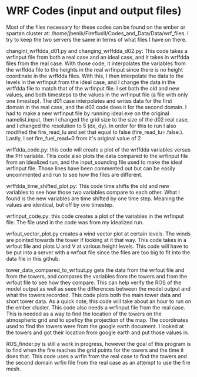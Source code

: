 # WRF Codes (input and output files)
Most of the files necessary for these codes can be found on the ember or spartan cluster at: /home/jbenik/FirefluxII/Codes_and_Data/Data/wrf_files. I try to keep the two servers the same in terms of what files I have on there. 

changint_wrffdda_d01.py and changing_wrffdda_d02.py: This code takes a wrfinput file from both a real case and an ideal case, and it takes in wrffdda files from the real case. With those code, it interpolates the variables from the wrffdda file to the heights in the real wrfinput since there is no height coordinate in the wrffdda files. With this, I then interpolate the data to the levels in the wrfinput from the ideal case, and I change the data in the wrffdda file to match that of the wrfinput file. I set both the old and new values, and both timesteps to the values in the wrfinput file (a file with only one timestep). The d01 case interpolates and writes data for the first domain in the real case, and the d02 code does it for the second domain. I had to make a new wrfinput file by running ideal.exe on the original namelist.input, then I changed the grid size to the size of the d02 real case, and I changed the resolution to 5 (dx, dy). In order for this to run I also modified the fire_read_lu and set that equal to false (fire_read_lu=.false.). Lastly, I set fire_fuel_read=0 from it's original value of 2

wrffdda_code.py: this code will create a plot of the wrffdda variables versus the PH variable. This code also plots the data compared to the wrfinput file from an idealized run, and the input_sounding file used to make the ideal wrfinput file. Those lines have been commented out but can be easily uncommented and run to see how the files are different.

wrffdda_time_shifted_plot.py: This code time shifts the old and new variables to see how those two variables compare to each other. What I found is the new variables are time shifted by one time step. Meaning the values are identical, but off by one timestep.

wrfinput_code.py: this code creates a plot of the variables in the wrfinput file. The file used in the code was from my idealized run. 

wrfout_vector_plot.py creates a wind vector plot at certain levels. The winds are pointed towards the tower if looking at it that way. This code takes in a wrfout file and plots U and V at various height levels. This code will have to be put into a server with a wrfout file since the files are too big to fit into the data file in this github. 

tower_data_compared_to_wrfout.py gets the data from the wrfout file and from the towers, and compares the variables from the towers and from the wrfout file to see how they compare. This can help verify the ROS of the model output as well as seee the differences between the model output and what the towers recorded. This code plots both the main tower data and short tower data. As a quick note, this code will take about an hour to run on the ember cluster. This code also needs a wrfinput file from the real case. This is needed as a way to find the location of the towers on the atmospheric grid and to speficy the projection of the map. The coordinates used to find the towers were from the google earth document. I looked at the towers and got their location from google earth and put those values in. 

ROS_finder.py is still a work in progress, however the goal of this program is to find when the fire reaches the grid points for the towers and the time it does that. This code uses a wrfin from the real case to find the towers and the second domain wrfin file from the real case as an attempt to use the fire mesh. 
